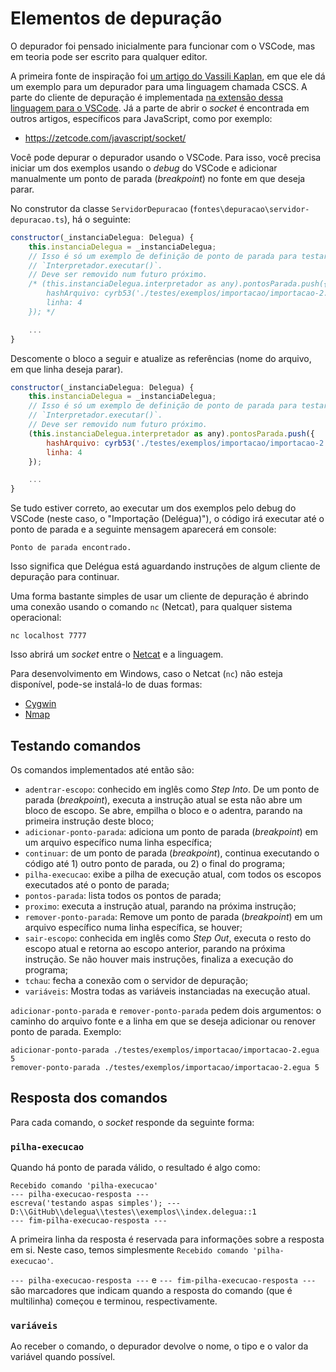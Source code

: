 # Elementos de depuração

O depurador foi pensado inicialmente para funcionar com o VSCode, mas em teoria pode ser escrito para qualquer editor.

A primeira fonte de inspiração foi [um artigo do Vassili Kaplan](https://www.codemag.com/article/1809051/Writing-Your-Own-Debugger-and-Language-Extensions-with-Visual-Studio-Code), em que ele dá um exemplo para um depurador para uma linguagem chamada CSCS. A parte do cliente de depuração é implementada [na extensão dessa linguagem para o VSCode](https://github.com/DesignLiquido/delegua-vscode). Já a parte de abrir o _socket_ é encontrada em outros artigos, específicos para JavaScript, como por exemplo:

- https://zetcode.com/javascript/socket/

Você pode depurar o depurador usando o VSCode. Para isso, você precisa iniciar um dos exemplos usando o _debug_ do VSCode e adicionar manualmente um ponto de parada (_breakpoint_) no fonte em que deseja parar. 

No construtor da classe `ServidorDepuracao` (`fontes\depuracao\servidor-depuracao.ts`), há o seguinte:

```js
constructor(_instanciaDelegua: Delegua) {
    this.instanciaDelegua = _instanciaDelegua;
    // Isso é só um exemplo de definição de ponto de parada para testar
    // `Interpretador.executar()`. 
    // Deve ser removido num futuro próximo.
    /* (this.instanciaDelegua.interpretador as any).pontosParada.push({
        hashArquivo: cyrb53('./testes/exemplos/importacao/importacao-2.egua'),
        linha: 4
    }); */

    ...
}
```

Descomente o bloco a seguir e atualize as referências (nome do arquivo, em que linha deseja parar). 

```js
constructor(_instanciaDelegua: Delegua) {
    this.instanciaDelegua = _instanciaDelegua;
    // Isso é só um exemplo de definição de ponto de parada para testar
    // `Interpretador.executar()`. 
    // Deve ser removido num futuro próximo.
    (this.instanciaDelegua.interpretador as any).pontosParada.push({
        hashArquivo: cyrb53('./testes/exemplos/importacao/importacao-2.egua'),
        linha: 4
    });

    ...
}
```

Se tudo estiver correto, ao executar um dos exemplos pelo debug do VSCode (neste caso, o "Importação (Delégua)"), o código irá executar até o ponto de parada e a seguinte mensagem aparecerá em console:

```
Ponto de parada encontrado.
```

Isso significa que Delégua está aguardando instruções de algum cliente de depuração para continuar. 

Uma forma bastante simples de usar um cliente de depuração é abrindo uma conexão usando o comando `nc` (Netcat), para qualquer sistema operacional:

```
nc localhost 7777
```

Isso abrirá um _socket_ entre o [Netcat](https://pt.wikipedia.org/wiki/Netcat) e a linguagem. 

Para desenvolvimento em Windows, caso o Netcat (`nc`) não esteja disponível, pode-se instalá-lo de duas formas:

- [Cygwin](http://ptcomputador.com/Sistemas/windows/228426.html)
- [Nmap](https://nmap.org/download#windows)

## Testando comandos

Os comandos implementados até então são:

- `adentrar-escopo`: conhecido em inglês como _Step Into_. De um ponto de parada (_breakpoint_), executa a instrução atual se esta não abre um bloco de escopo. Se abre, empilha o bloco e o adentra, parando na primeira instrução deste bloco;
- `adicionar-ponto-parada`: adiciona um ponto de parada (_breakpoint_) em um arquivo específico numa linha específica;
- `continuar`: de um ponto de parada (_breakpoint_), continua executando o código até 1) outro ponto de parada, ou 2) o final do programa;
- `pilha-execucao`: exibe a pilha de execução atual, com todos os escopos executados até o ponto de parada;
- `pontos-parada`: lista todos os pontos de parada;
- `proximo`: executa a instrução atual, parando na próxima instrução;
- `remover-ponto-parada`: Remove um ponto de parada (_breakpoint_) em um arquivo específico numa linha específica, se houver;
- `sair-escopo`: conhecida em inglês como _Step Out_, executa o resto do escopo atual e retorna ao escopo anterior, parando na próxima instrução. Se não houver mais instruções, finaliza a execução do programa;
- `tchau`: fecha a conexão com o servidor de depuração;
- `variáveis`: Mostra todas as variáveis instanciadas na execução atual.

`adicionar-ponto-parada` e `remover-ponto-parada` pedem dois argumentos: o caminho do arquivo fonte e a linha em que se deseja adicionar ou renover ponto de parada. Exemplo:

```
adicionar-ponto-parada ./testes/exemplos/importacao/importacao-2.egua 5
remover-ponto-parada ./testes/exemplos/importacao/importacao-2.egua 5
```

## Resposta dos comandos

Para cada comando, o _socket_ responde da seguinte forma:

### `pilha-execucao`

Quando há ponto de parada válido, o resultado é algo como:

```
Recebido comando 'pilha-execucao'
--- pilha-execucao-resposta ---
escreva('testando aspas simples'); --- D:\\GitHub\\delegua\\testes\\exemplos\\index.delegua::1
--- fim-pilha-execucao-resposta ---
```

A primeira linha da resposta é reservada para informações sobre a resposta em si. Neste caso, temos simplesmente `Recebido comando 'pilha-execucao'`.

`--- pilha-execucao-resposta ---` e `--- fim-pilha-execucao-resposta ---` são marcadores que indicam quando a resposta do comando (que é multilinha) começou e terminou, respectivamente.

### `variáveis`

Ao receber o comando, o depurador devolve o nome, o tipo e o valor da variável quando possível.